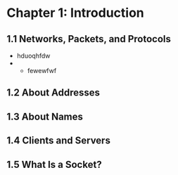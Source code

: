 # Chapter 1: Introduction
## 1.1 Networks, Packets, and Protocols
- hduoqhfdw
- - fewewfwf
## 1.2 About Addresses
## 1.3 About Names
## 1.4 Clients and Servers
## 1.5 What Is a Socket?
